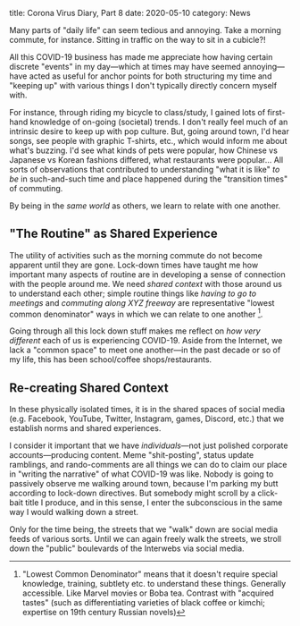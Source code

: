 title: Corona Virus Diary, Part 8
date: 2020-05-10
category: News

Many parts of "daily life" can seem tedious and annoying.  Take a
morning commute, for instance. Sitting in traffic on the way to sit in
a cubicle?!

All this COVID-19 business has made me appreciate how having certain
discrete "events" in my day&mdash;which at times may have seemed
annoying&mdash;have acted as useful for anchor points for both
structuring my time and "keeping up" with various things I don't
typically directly concern myself with.

For instance, through riding my bicycle to class/study, I gained lots
of first-hand knowledge of on-going (societal) trends. I don't really
feel much of an intrinsic desire to keep up with pop culture. But,
going around town, I'd hear songs, see people with graphic T-shirts,
etc., which would inform me about what's buzzing. I'd see what kinds
of pets were popular, how Chinese vs Japanese vs Korean fashions
differed, what restaurants were popular... All sorts of observations
that contributed to understanding "what it is like" *to be* in
such-and-such time and place happened during the "transition times" of
commuting.

By being in the *same world* as others, we learn to relate with one
another.

"The Routine" as Shared Experience
----------------------------------

The utility of activities such as the morning commute do not become
apparent until they are gone. Lock-down times have taught me how
important many aspects of routine are in developing a sense of
connection with the people around me. We need *shared context* with
those around us to understand each other; simple routine things like
*having to go to meetings* and *commuting along XYZ freeway* are
representative "lowest common denominator" ways in which we can relate
to one another [^1].

Going through all this lock down stuff makes me reflect on *how very
different* each of us is experiencing COVID-19. Aside from the
Internet, we lack a "common space" to meet one another&mdash;in the
past decade or so of my life, this has been school/coffee
shops/restaurants.

Re-creating Shared Context
--------------------------

In these physically isolated times, it is in the shared spaces of
social media (e.g. Facebook, YouTube, Twitter, Instagram, games,
Discord, etc.)  that we establish norms and shared experiences.

I consider it important that we have *individuals*&mdash;not just
polished corporate accounts&mdash;producing content. Meme
"shit-posting", status update ramblings, and rando-comments are all
things we can do to claim our place in "writing the narrative" of what
COVID-19 was like. Nobody is going to passively observe me walking
around town, because I'm parking my butt according to lock-down
directives. But somebody might scroll by a click-bait title I produce,
and in this sense, I enter the subconscious in the same way I would
walking down a street.

Only for the time being, the streets that we "walk" down are social
media feeds of various sorts. Until we can again freely walk the
streets, we stroll down the "public" boulevards of the Interwebs via
social media.


[^1]: "Lowest Common Denominator" means that it doesn't require
    special knowledge, training, subtlety etc. to understand these
    things. Generally accessible. Like Marvel movies or Boba tea.
    Contrast with "acquired tastes" (such as differentiating varieties
    of black coffee or kimchi; expertise on 19th century Russian
    novels)
